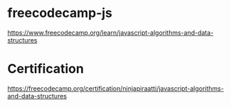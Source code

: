 # freecodecamp-js
https://www.freecodecamp.org/learn/javascript-algorithms-and-data-structures

# Certification
https://freecodecamp.org/certification/ninjapiraatti/javascript-algorithms-and-data-structures
